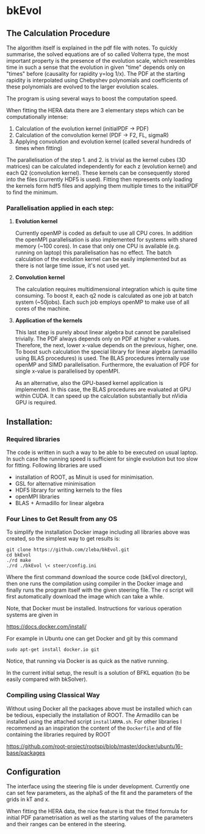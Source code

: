# bkEvol
## The Calculation Procedure
The algorithm itself is explained in the pdf file with notes.
To quickly summarise, the solved equations are of so called Volterra type, the most important property is the presence of the evolution scale, which resembles time in such a sense that the evolution in given "time" depends only on "times" before (causality for rapidity y=log 1/x).
The PDF at the starting rapidity is interpolated using Chebyshev polynomials and coefficients of these polynomials are evolved to the larger evolution scales.

The program is using several ways to boost the computation speed.

When fitting the HERA data there are 3 elementary steps which can be computationally intense:
1. Calculation of the evolution kernel (initialPDF -> PDF)
2. Calculation of the convolution kernel (PDF -> F2, FL, sigmaR)
3. Applying convolution and evolution kernel (called several hundreds of times when fitting)

The parallelisation of the step 1. and 2. is trivial as the kernel cubes (3D matrices) can be calculated independently for each z (evolution kernel) and each Q2 (convolution kernel).
These kernels can be consequently stored into the files (currently HDF5 is used).
Fitting then represents only loading the kernels form hdf5 files and applying them multiple times to the initialPDF to find the minimum.

### Parallelisation applied in each step:
1. **Evolution kernel**

   Currently openMP is coded as default to use all CPU cores.
   In addition the openMPI parallelisation is also implemented for systems with shared memory (~100 cores).  In case that    only one CPU is available (e.g. running on laptop) this parallelisation has no effect.
   The batch calculation of the evolution kernel can be easily implemented but as there is not large time issue, it's not used yet.

2. **Convolution kernel**
   
   The calculation requires multidimensional integration which is quite time consuming.
   To boost it, each q2 node is calculated as one job at batch system (~50jobs).
   Each such job employs openMP to make use of all cores of the machine.

3. **Application of the kernels**
   
   This last step is purely about linear algebra but cannot be parallelised trivially.
   The PDF always depends only on PDF at higher x-values.
   Therefore, the next, lower x-value depends on the previous, higher, one.
   To boost such calculation the special library for linear algebra (armadillo using BLAS procedures) is used.
   The BLAS procedures internally use openMP and SIMD parallelisation. 
   Furthermore, the evaluation of PDF for single x-value is parallelised by openMPI.
   
   As an alternative, also the GPU-based kernel application is implemented.
   In this case, the BLAS procedures are evaluated at GPU within CUDA.
   It can speed up the calculation substantially but nVidia GPU is required.

## Installation:
### Required libraries
The code is written in such a way to be able to be executed on usual laptop.
In such case the running speed is sufficient for single evolution but too slow for fitting.
Following libraries are used
-  installation of ROOT, as Minuit is used for minimisation.
-  GSL for alternative minimisation
-  HDF5 library for writing kernels to the files
-  openMPI libraries
-  BLAS + Armadillo for linear algebra

### Four Lines to Get Result from any OS
To simplify the installation Docker image including all libraries above was created, so the simplest way to get results is:
```
git clone https://github.com/zleba/bkEvol.git
cd bkEvol
./rd make
./rd ./bkEvol \< steer/config.ini
```
Where the first command download the source code (bkEvol directory), then one runs the compilation using compiler in the Docker image and finally runs the program itself with the given steering file.
The `rd` script will first automatically download the image which can take a while.

Note, that Docker must be installed. Instructions for various operation systems are given in 

https://docs.docker.com/install/

For example in Ubuntu one can get Docker and git by this command
```
sudo apt-get install docker.io git
```
Notice, that running via Docker is as quick as the native running. 

In the current initial setup, the result is a solution of BFKL equation (to be easily compared with bkSolver).

### Compiling using Classical Way
Without using Docker all the packages above must be installed which can be tedious, especially the installation of ROOT. The Armadillo can be installed using the attached script `installARMA.sh`.
For other libraries I recommend as an inspiration the content of the `Dockerfile` and of file containing the libraries required by ROOT

https://github.com/root-project/rootspi/blob/master/docker/ubuntu16-base/packages


## Configuration
The interface using the steering file is under development.
Currently one can set few parameters, as the alphaS of the fit and the parameters of the grids in kT and x.

When fitting the HERA data, the nice feature is that the fitted formula for initial PDF parametrisation as well as the starting values of the parameters and their ranges can be entered in the steering.
